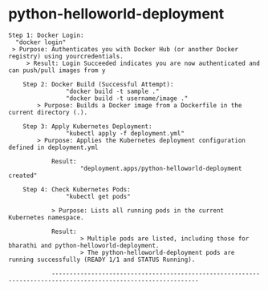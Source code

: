 # python-helloworld-deployment
    Step 1: Docker Login:
      "docker login"
     > Purpose: Authenticates you with Docker Hub (or another Docker registry) using yourcredentials.
		 > Result: Login Succeeded indicates you are now authenticated and can push/pull images from y

		Step 2: Docker Build (Successful Attempt):
					"docker build -t sample ."
		 			"docker build -t username/image ."
			> Purpose: Builds a Docker image from a Dockerfile in the current directory (.).
	 
		Step 3: Apply Kubernetes Deployment:
					"kubectl apply -f deployment.yml"
		 	> Purpose: Applies the Kubernetes deployment configuration defined in deployment.yml
		
		 		Result:
		 				"deployment.apps/python-helloworld-deployment created"

		Step 4: Check Kubernetes Pods:
					"kubectl get pods"
		 
				> Purpose: Lists all running pods in the current Kubernetes namespace.

				Result:
						> Multiple pods are listed, including those for bharathi and python-helloworld-deployment.
						> The python-helloworld-deployment pods are running successfully (READY 1/1 and STATUS Running).
			
				---------------------------------------------------------------------------------------------------------------		
			
